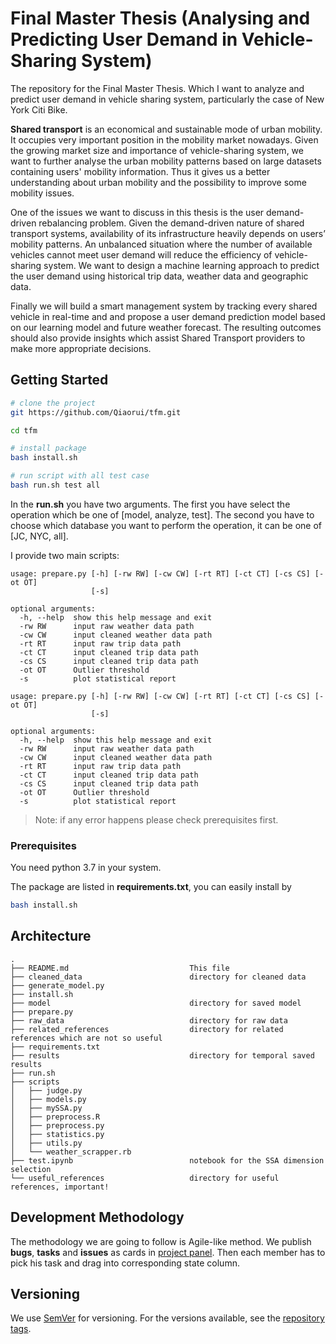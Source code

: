 # Final Master Thesis (Analysing and Predicting User Demand in Vehicle-Sharing System)

The repository for the Final Master Thesis. Which I want to analyze and predict user demand in vehicle sharing system, particularly the case of New York Citi Bike.

**Shared transport** is an economical and sustainable mode of urban mobility. It occupies very important position in the mobility market nowadays. Given the growing market size and importance of vehicle-sharing system, we want to further analyse the urban mobility patterns based on large datasets containing users' mobility information. Thus it gives us a better understanding about urban mobility and the possibility to improve some mobility issues.

One of the issues we want to discuss in this thesis is the 
user demand-driven rebalancing problem. Given the demand-driven nature of shared transport systems, availability of its infrastructure heavily depends on users’ mobility patterns. An unbalanced situation where the number of available vehicles cannot meet user demand will reduce the efficiency of vehicle-sharing system. We want to design a machine learning approach to predict the user demand using historical trip data, weather data and geographic data. 

Finally we will build a smart management system by tracking every shared vehicle in real-time and and propose a user demand prediction model based on our learning model and future weather forecast. The resulting outcomes should also provide insights which assist Shared Transport providers to make more appropriate decisions.


## Getting Started

```bash
# clone the project
git https://github.com/Qiaorui/tfm.git

cd tfm

# install package
bash install.sh

# run script with all test case
bash run.sh test all
```
In the **run.sh** you have two arguments. The first you have select the operation which be one of [model, analyze, test]. The second you have to choose which database you want to perform the operation, it can be one of [JC, NYC, all].

I provide two main scripts:
```
usage: prepare.py [-h] [-rw RW] [-cw CW] [-rt RT] [-ct CT] [-cs CS] [-ot OT]
                  [-s]

optional arguments:
  -h, --help  show this help message and exit
  -rw RW      input raw weather data path
  -cw CW      input cleaned weather data path
  -rt RT      input raw trip data path
  -ct CT      input cleaned trip data path
  -cs CS      input cleaned trip data path
  -ot OT      Outlier threshold
  -s          plot statistical report
```

```
usage: prepare.py [-h] [-rw RW] [-cw CW] [-rt RT] [-ct CT] [-cs CS] [-ot OT]
                  [-s]

optional arguments:
  -h, --help  show this help message and exit
  -rw RW      input raw weather data path
  -cw CW      input cleaned weather data path
  -rt RT      input raw trip data path
  -ct CT      input cleaned trip data path
  -cs CS      input cleaned trip data path
  -ot OT      Outlier threshold
  -s          plot statistical report
```
> Note: if any error happens please check prerequisites first.

### Prerequisites

You need python 3.7 in your system.

The package are listed in **requirements.txt**, you can easily install by

```bash
bash install.sh
```

## Architecture

```
.
├── README.md                           This file
├── cleaned_data                        directory for cleaned data
├── generate_model.py
├── install.sh
├── model                               directory for saved model
├── prepare.py
├── raw_data                            directory for raw data
├── related_references                  directory for related references which are not so useful
├── requirements.txt
├── results                             directory for temporal saved results
├── run.sh
├── scripts
│   ├── judge.py
│   ├── models.py
│   ├── mySSA.py
│   ├── preprocess.R
│   ├── preprocess.py
│   ├── statistics.py
│   ├── utils.py
│   └── weather_scrapper.rb
├── test.ipynb                          notebook for the SSA dimension selection
└── useful_references                   directory for useful references, important!
```

## Development Methodology

The methodology we are going to follow is Agile-like method. We publish **bugs**, **tasks** and **issues** as cards in [project panel](https://github.com/Qiaorui/zooli/projects/1). Then each member has to pick his task and drag into corresponding state column.

## Versioning

We use [SemVer](http://semver.org/) for versioning. For the versions available, see the [repository tags](https://github.com/Qiaorui/zooli/tags).